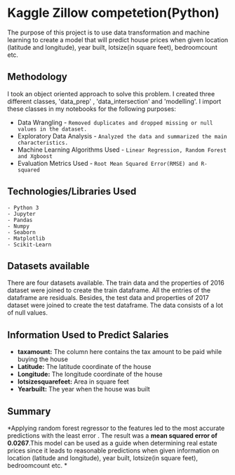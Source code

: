 # Kaggle Zillow competetion(Python)

The purpose of this project is to use data transformation and machine learning to create a model that will predict house prices when given location (latitude and longitude), year built, lotsize(in square feet), bedroomcount etc.

## Methodology

I took an object oriented approach to solve this problem. I created three different classes, 'data_prep' , 'data_intersection' and 'modelling'. I import these classes in my notebooks for the following purposes:

- Data Wrangling - `Removed duplicates and dropped missing or null values in the dataset.`
- Exploratory Data Analysis - `Analyzed the data and summarized the main characteristics.`
- Machine Learning Algorithms Used - `Linear Regression, Random Forest and Xgboost`
- Evaluation Metrics Used - `Root Mean Squared Error(RMSE) and R-squared`

## Technologies/Libraries Used
  ```
 - Python 3
 - Jupyter
 - Pandas
 - Numpy
 - Seaborn
 - Matplotlib
 - Scikit-Learn
 ```
## Datasets available

There are four datasets available. The train data and the properties of 2016 dataset were joined to create the train dataframe. All the entries of the dataframe are residuals. Besides, the test data and properties of 2017 dataset were joined to create the test dataframe. The data consists of a lot of null values.

## Information Used to Predict Salaries

-  **taxamount:** The column here contains the tax amount to be paid while buying the house
-  **Latitude:** The latitude coordinate of the house
-  **Longitude:** The longitude coordinate of the house
-  **lotsizesquarefeet:** Area in square feet
-  **Yearbuilt:** The year when the house was built

## Summary

*Applying random forest regressor to the features led to the most accurate predictions with the least error . The result was a **mean squared error of 0.0267**.This model can be used as a guide when determining real estate prices since it leads to reasonable predictions when given information on location (latitude and longitude), year built, lotsize(in square feet), bedroomcount etc.
*

